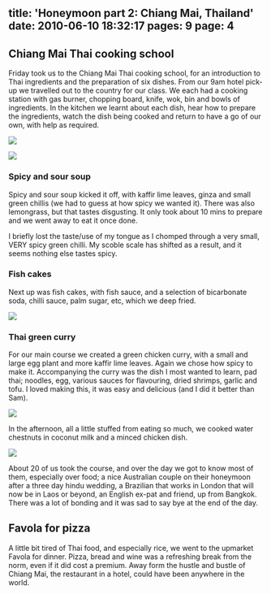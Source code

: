 title: 'Honeymoon part 2: Chiang Mai, Thailand'
date: 2010-06-10 18:32:17
pages: 9
page: 4
---

## Chiang Mai Thai cooking school

Friday took us to the Chiang Mai Thai cooking school, for an introduction to Thai ingredients and the preparation of six dishes. From our 9am hotel pick-up we travelled out to the country for our class. We each had a cooking station with gas burner, chopping board, knife, wok, bin and bowls of ingredients. In the kitchen we learnt about each dish, hear how to prepare the ingredients, watch the dish being cooked and return to have a go of our own, with help as required.

[![](http://host.trivialbeing.org/up/small/honeymoon-166.jpg)](http://host.trivialbeing.org/up/honeymoon-166.jpg)

[![](http://host.trivialbeing.org/up/small/honeymoon-163.jpg)](http://host.trivialbeing.org/up/honeymoon-163.jpg)

### Spicy and sour soup

Spicy and sour soup kicked it off, with kaffir lime leaves, ginza and small green chillis (we had to guess at how spicy we wanted it). There was also lemongrass, but that tastes disgusting. It only took about 10 mins to prepare and we went away to eat it once done.

I briefly lost the taste/use of my tongue as I chomped through a very small, VERY spicy green chilli. My scoble scale has shifted as a result, and it seems nothing else tastes spicy.

### Fish cakes

Next up was fish cakes, with fish sauce, and a selection of bicarbonate soda, chilli sauce, palm sugar, etc, which we deep fried.

[![](http://host.trivialbeing.org/up/small/honeymoon-17.jpg)](http://host.trivialbeing.org/up/honeymoon-17.jpg)

### Thai green curry

For our main course we created a green chicken curry, with a small and large egg plant and more kaffir lime leaves. Again we chose how spicy to make it. Accompanying the curry was the dish I most wanted to learn, pad thai; noodles, egg, various sauces for flavouring, dried shrimps, garlic and tofu. I loved making this, it was easy and delicious (and I did it better than Sam).

[![](http://host.trivialbeing.org/up/small/honeymoon-19.jpg)](http://host.trivialbeing.org/up/honeymoon-19.jpg)

In the afternoon, all a little stuffed from eating so much, we cooked water chestnuts in coconut milk and a minced chicken dish.

[![](http://host.trivialbeing.org/up/small/honeymoon-23.jpg)](http://host.trivialbeing.org/up/honeymoon-23.jpg)

About 20 of us took the course, and over the day we got to know most of them, especially over food; a nice Australian couple on their honeymoon after a three day hindu wedding, a Brazilian that works in London that will now be in Laos or beyond, an English ex-pat and friend, up from Bangkok. There was a lot of bonding and it was sad to say bye at the end of the day.

## Favola for pizza

A little bit tired of Thai food, and especially rice, we went to the upmarket Favola for dinner. Pizza, bread and wine was a refreshing break from the norm, even if it did cost a premium.  Away form the hustle and bustle of Chiang Mai, the restaurant in a hotel, could have been anywhere in the world.
